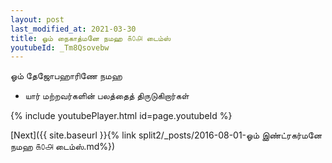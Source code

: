 ```yaml
---
layout: post
last_modified_at: 2021-03-30
title: ஓம் நைகாத்மனே நமஹ ௧௦௮ டைம்ஸ்
youtubeId: _Tm8Qsovebw
---
```

 
 
 ஓம் தேஜோபஹாரிணே நமஹ  
 
 -  யார் மற்றவர்களின் பலத்தைத் திருடுகிறார்கள் 
 
  
 
  
 
 
 
 
 
 


{% include youtubePlayer.html id=page.youtubeId %}
 
[Next]({{ site.baseurl }}{% link  split2/_posts/2016-08-01-ஓம் இண்ட்ரகர்மனே நமஹ ௧௦௮ டைம்ஸ்.md%})
 

